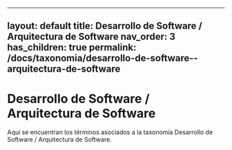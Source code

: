 
---
layout: default
title: Desarrollo de Software / Arquitectura de Software
nav_order: 3
has_children: true
permalink: /docs/taxonomia/desarrollo-de-software--arquitectura-de-software
---

# Desarrollo de Software / Arquitectura de Software

Aquí se encuentran los términos asociados a la taxonomía Desarrollo de Software / Arquitectura de Software.
